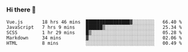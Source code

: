 ### Hi there 👋

<!--
**xin-code/Xin-code** is a ✨ _special_ ✨ repository because its `README.md` (this file) appears on your GitHub profile.

Here are some ideas to get you started:
<!--START_SECTION:waka-->
```text
Vue.js       18 hrs 46 mins  ████████████████▓░░░░░░░░   66.40 % 
JavaScript   7 hrs 9 mins    ██████▒░░░░░░░░░░░░░░░░░░   25.34 % 
SCSS         1 hr 29 mins    █▒░░░░░░░░░░░░░░░░░░░░░░░   05.28 % 
Markdown     34 mins         ▓░░░░░░░░░░░░░░░░░░░░░░░░   02.06 % 
HTML         8 mins          ░░░░░░░░░░░░░░░░░░░░░░░░░   00.49 % 
```
<!--END_SECTION:waka-->
